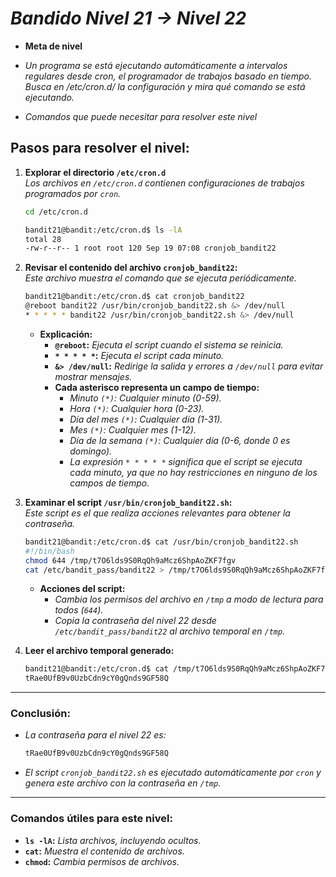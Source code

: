 <!-- Autor: Daniel Benjamin Perez Morales -->
<!-- GitHub: https://github.com/DanielPerezMoralesDev13 -->
<!-- Correo electrónico: danielperezdev@proton.me  -->

# ***Bandido Nivel 21 → Nivel 22***

- **Meta de nivel**

- *Un programa se está ejecutando automáticamente a intervalos regulares desde cron, el programador de trabajos basado en tiempo. Busca en /etc/cron.d/ la configuración y mira qué comando se está ejecutando.*
- *Comandos que puede necesitar para resolver este nivel*

## **Pasos para resolver el nivel:**

1. **Explorar el directorio `/etc/cron.d`**  
   *Los archivos en `/etc/cron.d` contienen configuraciones de trabajos programados por `cron`.*  

   ```bash
   cd /etc/cron.d
   ```

   ```bash
   bandit21@bandit:/etc/cron.d$ ls -lA
   total 28
   -rw-r--r-- 1 root root 120 Sep 19 07:08 cronjob_bandit22
   ```

2. **Revisar el contenido del archivo `cronjob_bandit22`:**  
   *Este archivo muestra el comando que se ejecuta periódicamente.*  

   ```bash
   bandit21@bandit:/etc/cron.d$ cat cronjob_bandit22
   @reboot bandit22 /usr/bin/cronjob_bandit22.sh &> /dev/null
   * * * * * bandit22 /usr/bin/cronjob_bandit22.sh &> /dev/null
   ```

   - **Explicación:**
     - **`@reboot`:** *Ejecuta el script cuando el sistema se reinicia.*
     - **`* * * * *`:** *Ejecuta el script cada minuto.*
     - **`&> /dev/null`:** *Redirige la salida y errores a `/dev/null` para evitar mostrar mensajes.*
     - **Cada asterisco representa un campo de tiempo:**
        - *Minuto `(*)`: Cualquier minuto (0-59).*
        - *Hora `(*)`: Cualquier hora (0-23).*
        - *Día del mes `(*)`: Cualquier día (1-31).*
        - *Mes `(*)`: Cualquier mes (1-12).*
        - *Día de la semana `(*)`: Cualquier día (0-6, donde 0 es domingo).*
        - *La expresión `* * * * *` significa que el script se ejecuta cada minuto, ya que no hay restricciones en ninguno de los campos de tiempo.*

3. **Examinar el script `/usr/bin/cronjob_bandit22.sh`:**  
   *Este script es el que realiza acciones relevantes para obtener la contraseña.*  

   ```bash
   bandit21@bandit:/etc/cron.d$ cat /usr/bin/cronjob_bandit22.sh
   #!/bin/bash
   chmod 644 /tmp/t7O6lds9S0RqQh9aMcz6ShpAoZKF7fgv
   cat /etc/bandit_pass/bandit22 > /tmp/t7O6lds9S0RqQh9aMcz6ShpAoZKF7fgv
   ```

   - **Acciones del script:**
     - *Cambia los permisos del archivo en `/tmp` a modo de lectura para todos (`644`).*
     - *Copia la contraseña del nivel 22 desde `/etc/bandit_pass/bandit22` al archivo temporal en `/tmp`.*

4. **Leer el archivo temporal generado:**  

   ```bash
   bandit21@bandit:/etc/cron.d$ cat /tmp/t7O6lds9S0RqQh9aMcz6ShpAoZKF7fgv
   tRae0UfB9v0UzbCdn9cY0gQnds9GF58Q
   ```

---

### **Conclusión:**  

- *La contraseña para el nivel 22 es:*

   ```bash
   tRae0UfB9v0UzbCdn9cY0gQnds9GF58Q
   ```  

- *El script `cronjob_bandit22.sh` es ejecutado automáticamente por `cron` y genera este archivo con la contraseña en `/tmp`.*  

---

### **Comandos útiles para este nivel:**

- **`ls -lA`:** *Lista archivos, incluyendo ocultos.*
- **`cat`:** *Muestra el contenido de archivos.*
- **`chmod`:** *Cambia permisos de archivos.*
